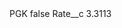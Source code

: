 <?xml version="1.0" encoding="UTF-8"?>
<CustomMetadata xmlns="http://soap.sforce.com/2006/04/metadata" xmlns:xsi="http://www.w3.org/2001/XMLSchema-instance" xmlns:xsd="http://www.w3.org/2001/XMLSchema">
    <label>PGK</label>
    <protected>false</protected>
    <values>
        <field>Rate__c</field>
        <value xsi:type="xsd:double">3.3113</value>
    </values>
</CustomMetadata>
